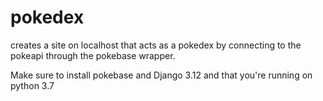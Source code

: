 # pokedex
creates a site on localhost that acts as a pokedex by connecting to the pokeapi through the pokebase wrapper. 

Make sure to install pokebase and Django 3.12 and that you're running on python 3.7
